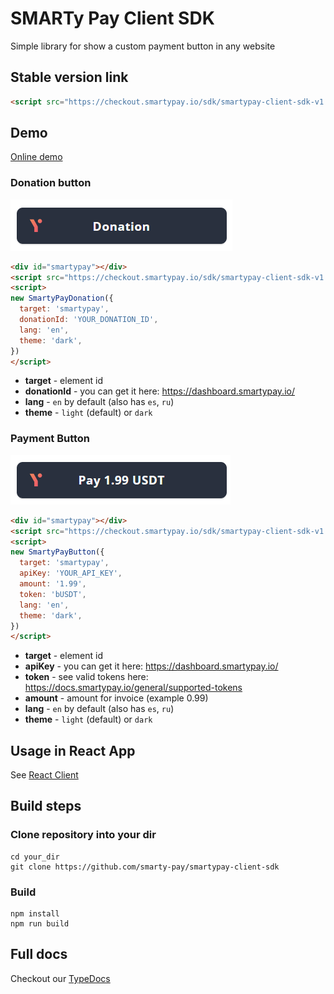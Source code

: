 # SMARTy Pay Client SDK
Simple library for show a custom payment button in any website

## Stable version link
```html
<script src="https://checkout.smartypay.io/sdk/smartypay-client-sdk-v1.js"></script>
```

## Demo
[Online demo](https://checkout.smartypay.io/sdk/smartypay-client-sdk-example.html)

### Donation button
![Button img](content/donation-button-dark.png?raw=true "Title")
```html
<div id="smartypay"></div>
<script src="https://checkout.smartypay.io/sdk/smartypay-client-sdk-v1.js"></script>
<script>
new SmartyPayDonation({
  target: 'smartypay',
  donationId: 'YOUR_DONATION_ID',
  lang: 'en',
  theme: 'dark',
})
</script>
```
- **target** - element id
- **donationId** - you can get it here: https://dashboard.smartypay.io/
- **lang** - `en` by default (also has `es`, `ru`)
- **theme** - `light` (default) or `dark`


### Payment Button
![Button img](content/pay-button-dark.png?raw=true "Title")
```html
<div id="smartypay"></div>
<script src="https://checkout.smartypay.io/sdk/smartypay-client-sdk-v1.js"></script>
<script>
new SmartyPayButton({
  target: 'smartypay',
  apiKey: 'YOUR_API_KEY',
  amount: '1.99',
  token: 'bUSDT',
  lang: 'en',
  theme: 'dark',
})
</script>
```
- **target** - element id
- **apiKey** - you can get it here: https://dashboard.smartypay.io/
- **token** - see valid tokens here: https://docs.smartypay.io/general/supported-tokens
- **amount** - amount for invoice (example 0.99)
- **lang** - `en` by default (also has `es`, `ru`)
- **theme** - `light` (default) or `dark`

## Usage in React App
See [React Client](https://github.com/smarty-pay/smartypay-client-react)

## Build steps
### Clone repository into your dir
```shell
cd your_dir
git clone https://github.com/smarty-pay/smartypay-client-sdk
```

### Build
```shell
npm install
npm run build
```

## Full docs
Checkout our [TypeDocs](https://smarty-pay.github.io/smartypay-client-sdk/modules.html)